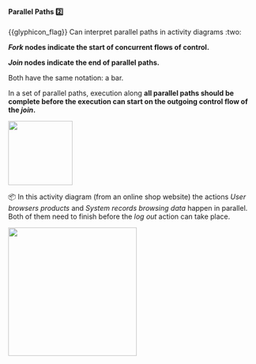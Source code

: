 <div id="title">

#### Parallel Paths :two:

</div>
<span id="outcomes">{{glyphicon_flag}} Can interpret parallel paths in activity diagrams :two:</span>

<div id="body">

**_Fork_ nodes indicate the start of <tooltip content="parallel">concurrent</tooltip> flows of control.** 

**_Join_ nodes indicate the end of parallel paths.**

Both have the same notation: a bar.   

In a <tooltip content="paths within a matching fork-join pair">set of parallel paths</tooltip>, execution along **all parallel paths should be complete before the execution can start on the outgoing control flow of the _join_.**

<img src="{{baseUrl}}/uml/activityDiagrams/basicNotations/parallelPaths/images/notation.png" height="130" />

<tip-box> 

:package: In this activity diagram (from an online shop website) the actions _User browsers products_ and _System records browsing data_ happen in parallel. Both of them need to finish before the _log out_ action can take place.

<img src="{{baseUrl}}/uml/activityDiagrams/basicNotations/parallelPaths/images/example.png" width="260" />

</tip-box>

</div>

<div id="extras">
  <include src="exercises.md" />
</div>